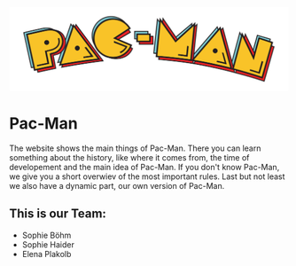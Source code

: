![A Pac-Man](https://raw.githubusercontent.com/WMC-AHIF-2021/Pac-Man/master/pacman1.png)

# Pac-Man
The website shows the main things of Pac-Man. There you can learn something about the history, like where it comes from, the time of developement and the main idea of Pac-Man. If you don't know Pac-Man, we give you a short overwiev of the most important rules. Last but not least we also have a dynamic part, our own version of Pac-Man.   

## This is our Team:
* Sophie Böhm
* Sophie Haider
* Elena Plakolb